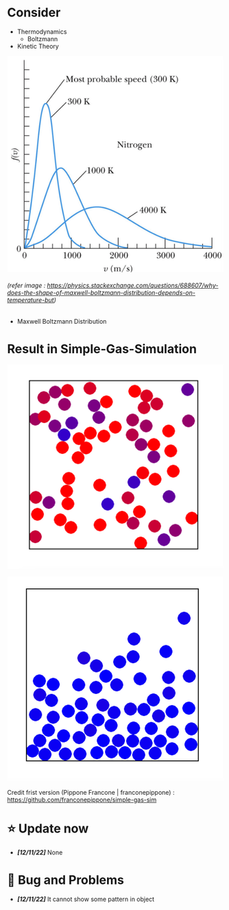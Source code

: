 # Consider
- Thermodynamics
  - Boltzmann
- Kinetic Theory


![MAPPING](image/Maxwell-Boltzmann-Distribution.png)

###### (refer image : https://physics.stackexchange.com/questions/688607/why-does-the-shape-of-maxwell-boltzmann-distribution-depends-on-temperature-but)

  - Maxwell Boltzmann Distribution

# Result in Simple-Gas-Simulation

![MAPPING](image/IdeaGas.png)

![MAPPING](image/IdeaGas2.png)

Credit frist version  (Pippone Francone | franconepippone) :  https://github.com/franconepippone/simple-gas-sim



# :star: Update now
-  ***[12/11/22]*** None
# :hankey: Bug and Problems
-  ***[12/11/22]*** It cannot show some pattern in object
